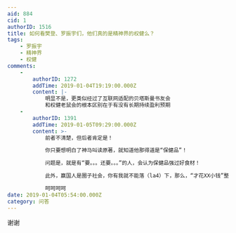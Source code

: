 ```yaml
---
aid: 884
cid: 1
authorID: 1516
title: 如何看樊登、罗振宇们，他们真的是精神界的权健么？
tags:
    - 罗振宇
    - 精神界
    - 权健
comments:
    -
        authorID: 1272
        addTime: 2019-01-04T19:19:00.000Z
        content: |-
            明显不是，更类似经过了互联网适配的贝塔斯曼书友会  
            和权健老鼠会的根本区别在于有没有长期持续盈利预期
    -
        authorID: 1391
        addTime: 2019-01-05T09:29:00.000Z
        content: >-
            前者不清楚，但后者肯定是！  

            你只要想明白了神马叫读原著，就知道他那得道是“保健品”！  

            问题是，就是有“要。。。还要。。。”的人，会认为保健品强过好食材！  

            此外，赢国人是圈子社会，你有我就不能落（la4）下，那么，“才花XX小钱”整个资格，比江南会神马的动辄百万的门槛，不知道低到哪儿去啦！干嘛不入？！但是，罗和脱不花为神马先前特关注“日活”，后来就不再提了？  

            呵呵呵呵
date: 2019-01-04T05:54:00.000Z
category: 问答
---
```


谢谢
